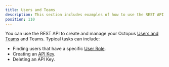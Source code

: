```yaml
---
title: Users and Teams
description: This section includes examples of how to use the REST API to manage users and teams in Octopus.
position: 110
---
```

You can use the REST API to create and manage your Octopus [Users and Teams](/docs/security/users-and-teams/index.md) and Teams. Typical tasks can include:

- Finding users that have a specific [User Role](/docs/security/users-and-teams/user-roles.md).
- Creating an [API Key](/docs/octopus-rest-api/how-to-create-an-api-key.md).
- Deleting an API Key.
